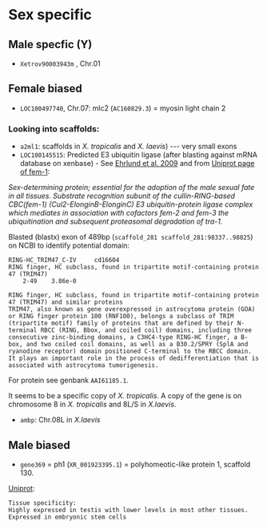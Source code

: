 # Sex specific

## Male specfic (Y)

- `Xetrov90003943m` , Chr.01

## Female biased

- `LOC100497740`, Chr.07: mlc2 (`AC160829.3`) = myosin light chain 2

### Looking into scaffolds:
- `a2ml1`: scaffolds in *X. tropicalis* and *X. laevis*) --- very small exons
- `LOC100145515`: Predicted E3 ubiquitin ligase (after blasting against mRNA database on xenbase) - See [Ehrlund et al. 2009](https://www.ncbi.nlm.nih.gov/pmc/articles/PMC2663311/) and from [Uniprot page of fem-1](https://www.uniprot.org/uniprot/P17221):

*Sex-determining protein; essential for the adoption of the male sexual fate in all tissues. Substrate recognition subunit of the cullin-RING-based CBC(fem-1) (Cul2-ElonginB-ElonginC) E3 ubiquitin-protein ligase complex which mediates in association with cofactors fem-2 and fem-3 the ubiquitination and subsequent proteasomal degradation of tra-1.*

Blasted (blastx) exon of 489bp (`scaffold_281 scaffold_281:98337..98825`) on NCBI to identify potential domain:
```
RING-HC_TRIM47_C-IV 	cd16604 	
RING finger, HC subclass, found in tripartite motif-containing protein 47 (TRIM47)
	2-49 	3.86e-0
  
RING finger, HC subclass, found in tripartite motif-containing protein 47 (TRIM47) and similar proteins
TRIM47, also known as gene overexpressed in astrocytoma protein (GOA) or RING finger protein 100 (RNF100), belongs a subclass of TRIM (tripartite motif) family of proteins that are defined by their N-terminal RBCC (RING, Bbox, and coiled coil) domains, including three consecutive zinc-binding domains, a C3HC4-type RING-HC finger, a B-box, and two coiled coil domains, as well as a B30.2/SPRY (SplA and ryanodine receptor) domain positioned C-terminal to the RBCC domain. It plays an important role in the process of dedifferentiation that is associated with astrocytoma tumorigenesis.
```
For protein see genbank `AAI61185.1`. 

It seems to be a specific copy of *X. tropicalis*. A copy of the gene is on chromosome 8 in *X. tropicalis* and 8L/S in *X.laevis*.

- `ambp`: Chr.08L in *X.laevis*

## Male biased

- `gene369` = ph1 (`XR_001923395.1`) = polyhomeotic-like protein 1, scaffold 130.

[Uniprot](https://www.uniprot.org/uniprot/Q64028):
```
Tissue specificity:
Highly expressed in testis with lower levels in most other tissues. Expressed in embryonic stem cells
```
